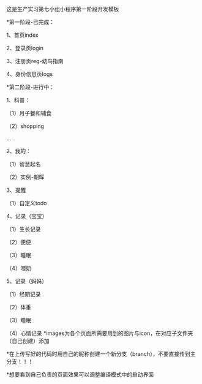 这是生产实习第七小组小程序第一阶段开发模板

*第一阶段-已完成：

1、首页index

2、登录页login

3、注册页reg-幼鸟指南

4、身份信息页logs

*第二阶段-进行中：

1、科普：

（1）月子餐和辅食

（2）shopping

...

2、我的：

（1）智慧起名

（2）实例-朝晖

3、提醒

（1）自定义todo

4、记录（宝宝）

（1）生长记录

（2）便便

（3）睡眠

（4）喂奶

5、记录（妈妈）

（1）经期记录

（2）体重

（3）睡眠

（4）心情记录
*images为各个页面所需要用到的图片与icon，在对应子文件夹（自己创建）添加

*在上传写好的代码时用自己的昵称创建一个新分支（branch），不要直接传到主分支！！！

*想要看到自己负责的页面效果可以调整编译模式中的启动界面

